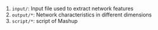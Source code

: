 1. `input/`: Input file used to extract network features
2. `output/*`: Network characteristics in different dimensions
3. `script/*`: script of Mashup
